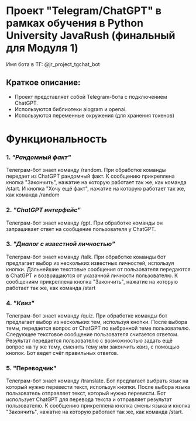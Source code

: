 # Проект "Telegram/ChatGPT" в рамках обучения в Python University JavaRush (финальный для Модуля 1)
Имя бота в ТГ: @jr_project_tgchat_bot

## Краткое описание:
- Проект представляет собой Telegram-бота с подключением ChatGPT.
- Используются библиотеки aiogram и openai.
- Используются переменные окружения (для хранения токенов)

# Функциональность 

### 1. *"Рандомный факт"*
Телеграм-бот знает команду /random.
При обработке команды передает из ChatGPT рандомный факт.
К сообщению прикреплена кнопка "Закончить", нажатие на которую работает так же, как команда /start.
И кнопка "Хочу ещё факт", нажатие на которую работает так же, как команда /random

### 2. *"ChatGPT интерфейс"*
Телеграм-бот знает команду /gpt.
При обработке команды он запрашивает ответ на сообщение пользователя у ChatGPT.

### 3. *"Диалог с известной личностью"*
Телеграм-бот знает команду /talk.
При обработке команды бот предлагает выбор из нескольких известных личностей, используя кнопки. 
Дальнейшие текстовые сообщения от пользователя передаются в ChatGPT и возвращаются от 
указанной личности пользователю.
К сообщениям прикреплена кнопка "Закончить", нажатие на которую работает так же, как команда /start

### 4. *"Квиз"*
Телеграм-бот знает команду /quiz.
При обработке команды бот предлагает выбор из нескольких тем, используя кнопки.
После выбора темы, передается вопрос от ChatGPT по выбранной теме пользователю.
Следующее текстовое сообщение пользователя считается ответом.
Результат передается пользователю с возможностью задать ещё вопрос на ту же тему, 
сменить тему или закончить квиз, с помощью кнопок.
Бот ведет счёт правильных ответов.

### 5. **"Переводчик"**
Телеграм-бот знает команду /translate.
Бот предлагает выбрать язык на который нужно перевести текст, используя кнопки.
После выбора языка пользователь отправляет текст, который нужно перевести.
Бот использует ChatGPT для перевода текста и отправляет результат пользователю.
К сообщению прикреплена кнопка смены языка и кнопка "Закончить", нажатие на которую
работает так же, как команда /start.
